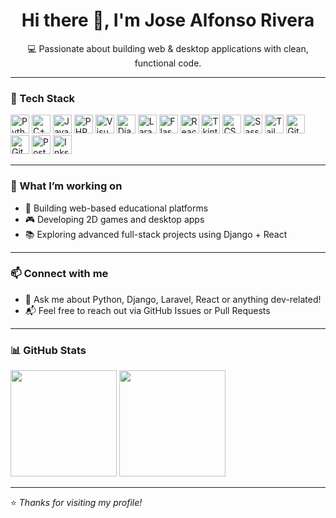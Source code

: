 <h1 align="center">Hi there 👋, I'm Jose Alfonso Rivera</h1>
<p align="center">💻 Passionate about building web & desktop applications with clean, functional code.</p>

---

### 🧠 Tech Stack

<p align="left">
  <!-- Programming Languages -->
  <img src="https://cdn.jsdelivr.net/gh/devicons/devicon/icons/python/python-original.svg" height="30" alt="Python" />
  <img src="https://cdn.jsdelivr.net/gh/devicons/devicon/icons/cplusplus/cplusplus-original.svg" height="30" alt="C++" />
  <img src="https://cdn.jsdelivr.net/gh/devicons/devicon/icons/javascript/javascript-original.svg" height="30" alt="JavaScript" />
  <img src="https://cdn.jsdelivr.net/gh/devicons/devicon/icons/php/php-original.svg" height="30" alt="PHP" />
  <img src="https://upload.wikimedia.org/wikipedia/commons/4/4f/Icon-VB6.png" height="30" alt="Visual Basic" />

  <!-- Frameworks & Libraries -->
  <img src="https://cdn.jsdelivr.net/gh/devicons/devicon/icons/django/django-plain.svg" height="30" alt="Django" />
  <img src="https://cdn.jsdelivr.net/gh/devicons/devicon/icons/laravel/laravel-plain.svg" height="30" alt="Laravel" />
  <img src="https://cdn.jsdelivr.net/gh/devicons/devicon/icons/flask/flask-original.svg" height="30" alt="Flask" />
  <img src="https://cdn.jsdelivr.net/gh/devicons/devicon/icons/react/react-original.svg" height="30" alt="React" />
  <img src="https://upload.wikimedia.org/wikipedia/commons/8/8c/TkInterLogo.png" height="30" alt="Tkinter" />

  <!-- Styling -->
  <img src="https://cdn.jsdelivr.net/gh/devicons/devicon/icons/css3/css3-original.svg" height="30" alt="CSS" />
  <img src="https://cdn.jsdelivr.net/gh/devicons/devicon/icons/sass/sass-original.svg" height="30" alt="Sass" />
  <img src="https://cdn.jsdelivr.net/gh/devicons/devicon/icons/tailwindcss/tailwindcss-plain.svg" height="30" alt="TailwindCSS" />

  <!-- Tools -->
  <img src="https://cdn.jsdelivr.net/gh/devicons/devicon/icons/git/git-original.svg" height="30" alt="Git" />
  <img src="https://cdn.jsdelivr.net/gh/devicons/devicon/icons/github/github-original.svg" height="30" alt="GitHub" />
  <img src="https://uxwing.com/wp-content/themes/uxwing/download/brands-and-social-media/postman-icon.png" height="30" alt="Postman" />
  <img src="https://upload.wikimedia.org/wikipedia/commons/0/0d/Inkscape_Logo.svg" height="30" alt="Inkscape" />
</p>

---

### 🔭 What I’m working on
- 🧩 Building web-based educational platforms
- 🎮 Developing 2D games and desktop apps
- 📚 Exploring advanced full-stack projects using Django + React

---

### 📫 Connect with me
- 💬 Ask me about Python, Django, Laravel, React or anything dev-related!
- 📬 Feel free to reach out via GitHub Issues or Pull Requests

---

### 📊 GitHub Stats

<p align="left">
  <img src="https://github-readme-stats.vercel.app/api?username=Jhay1212b&show_icons=true&theme=radical" height="170" />
  <img src="https://github-readme-stats.vercel.app/api/top-langs/?username=Jhay1212&layout=compact&theme=radical" height="170" />
</p>

---

⭐️ *Thanks for visiting my profile!*
